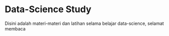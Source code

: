 # Data-Science Study
Disini adalah materi-materi dan latihan selama belajar data-science, selamat membaca
